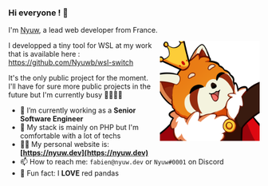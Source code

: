 ### Hi everyone ! 👋

I'm <a href="https://nyuw.dev" target="_blank">Nyuw</a>, a lead web developer from France.

<img align="right" title="Nyuw King Picture" alt="Nyuw King Picture" src="https://raw.githubusercontent.com/Nyuwb/Nyuwb/main/nyuwKING.png" width="200px" height="200px" />

I developped a tiny tool for WSL at my work that is available here :  
https://github.com/Nyuwb/wsl-switch

It's the only public project for the moment.  
I'll have for sure more public projects in the future but I'm currently busy 👶🏽👶🏽

- 🔭 I’m currently working as a **Senior Software Engineer**
- 🌱 My stack is mainly on PHP but I'm comfortable with a lot of techs
- 👨‍💻 My personal website is: **[https://nyuw.dev](https://nyuw.dev)**
- 📫 How to reach me: `fabien@nyuw.dev` or `Nyuw#0001` on Discord
- 🐼 Fun fact: I **LOVE** red pandas 
